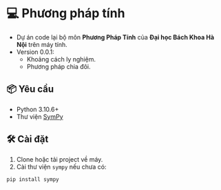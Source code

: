 # 💻 Phương pháp tính

 - Dự án code lại bộ môn **Phương Pháp Tính** của **Đại học Bách Khoa Hà Nội** trên máy tính.
 - Version 0.0.1:
    - Khoảng cách ly nghiệm.
    - Phương pháp chia đôi.


## 📦 Yêu cầu

- Python 3.10.6+
- Thư viện [SymPy](https://www.sympy.org/en/index.html)

## 🛠 Cài đặt

1. Clone hoặc tải project về máy.
2. Cài thư viện `sympy` nếu chưa có:

```bash
pip install sympy
